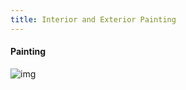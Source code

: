 ```yaml
---
title: Interior and Exterior Painting
---
```

#### Painting

![img](/assets/images/services/painting/default.jpg)
